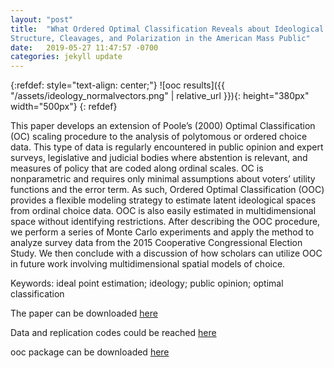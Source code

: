 ```yaml
---
layout: "post"
title:  "What Ordered Optimal Classification Reveals about Ideological
Structure, Cleavages, and Polarization in the American Mass Public"
date:   2019-05-27 11:47:57 -0700
categories: jekyll update
---
```


{:refdef: style="text-align: center;"}
![ooc results]({{ "/assets/ideology_normalvectors.png" | relative_url }}){: height="380px" width="500px"}
{: refdef}

This paper develops an extension of Poole’s (2000) Optimal Classification (OC) scaling procedure
to the analysis of polytomous or ordered choice data. This type of data is regularly encountered
in public opinion and expert surveys, legislative and judicial bodies where abstention is relevant,
and measures of policy that are coded along ordinal scales. OC is nonparametric and requires only
minimal assumptions about voters’ utility functions and the error term. As such, Ordered Optimal
Classification (OOC) provides a flexible modeling strategy to estimate latent ideological spaces from
ordinal choice data. OOC is also easily estimated in multidimensional space without identifying
restrictions. After describing the OOC procedure, we perform a series of Monte Carlo experiments
and apply the method to analyze survey data from the 2015 Cooperative Congressional Election
Study. We then conclude with a discussion of how scholars can utilize OOC in future work involving
multidimensional spatial models of choice.

Keywords: ideal point estimation; ideology; public opinion; optimal classification

The paper can be downloaded [here](https://link.springer.com/article/10.1007/s11127-018-0540-6)

Data and replication codes could be reached [here](https://github.com/tzuliu/What-Ordered-Optimal-Classification-Reveals-about-Ideological-Structure-Cleavages-and-Polarization)

ooc package can be downloaded [here](https://github.com/tzuliu/ooc)

